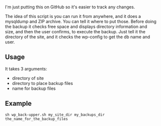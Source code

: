 I'm just putting this on GitHub so it's easier to track any changes. 

The idea of this script is you can run it from anywhere, and it does a mysqldump and ZIP archive. You can tell it where to put those. Before doing the backup it checks free space and displays directory information and size, and then the user confirms, to execute the backup. Just tell it the directory of the site, and it checks the wp-config to get the db name and user. 

## Usage 

It takes 3 arguments:

- directory of site
- directory to place backup files
- name for backup files

## Example

    sh wp_back-upper.sh my_site_dir my_backups_dir the_name_for_the_backup_files 